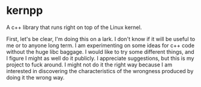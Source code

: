 # kernpp
A c++ library that runs right on top of the Linux kernel.

First, let's be clear, I'm doing this on a lark.  I don't know if it
will be useful to me or to anyone long term.  I am experimenting on some
ideas for c++ code without the huge libc baggage.  I would like to try
some different things, and I figure I might as well do it publicly.
I appreciate suggestions, but this is my project to fuck around.
I might not do it the right way because I am interested in discovering
the characteristics of the wrongness produced by doing it the wrong way.
